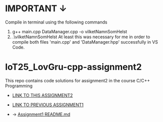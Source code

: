 #   IMPORTANT  ↓
Compile in terminal using the following commands
1.  g++ main.cpp DataManager.cpp -o vilketNamnSomHelst
2.  .\vilketNamnSomHelst
At least this was necessary for me in order to compile both files 'main.cpp' and 'DataManager.hpp' successfully in VS Code.

# IoT25_LovGru-cpp-assignment2
This repo contains code solutions for assignment2 in the course C/C++ Programming

- [LINK TO THIS ASSIGNMENT2](https://github.com/LGruvberg/IoT25_LovGru-cpp-assignment2)

- [LINK TO PREVIOUS ASSIGNMENT1](https://github.com/LGruvberg/IoT25_LovGru-cpp-assignment1.git)
-   ->  [Assignment1 README.md](https://github.com/LGruvberg/IoT25_LovGru-cpp-assignment2/blob/main/README.md)
